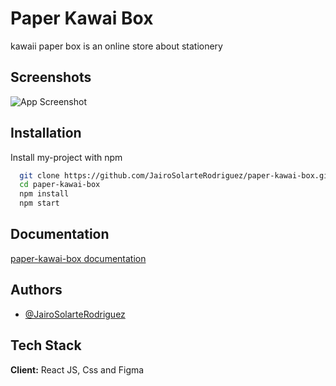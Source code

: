 
# Paper Kawai Box

kawaii paper box is an online store about stationery




## Screenshots

![App Screenshot](https://dm2304files.storage.live.com/y4mOlO3o2SM1axCAnx3_Qx44rHe2520QvWmumElpP8YGEMVBYvB_po58vAz2jRu-4i6m-J9sXngGxvdZ5YZNsqMNVJJ-sxIkYsy47pN-0u-m8nvDKs5n9WnmJFn2G16ZPIaJEjWuAXXc53g2dd4LPf-3dooG5J1CF6TbUCl8a_Ik-WeVsrSEDbSvvdXuryTFSNX?width=735&height=925&cropmode=none)


## Installation

Install my-project with npm

```bash
  git clone https://github.com/JairoSolarteRodriguez/paper-kawai-box.git
  cd paper-kawai-box
  npm install
  npm start
```
    
## Documentation

[paper-kawai-box documentation](https://linktodocumentation)


## Authors

- [@JairoSolarteRodriguez](https://github.com/JairoSolarteRodriguez)


## Tech Stack

**Client:** React JS, Css and Figma

